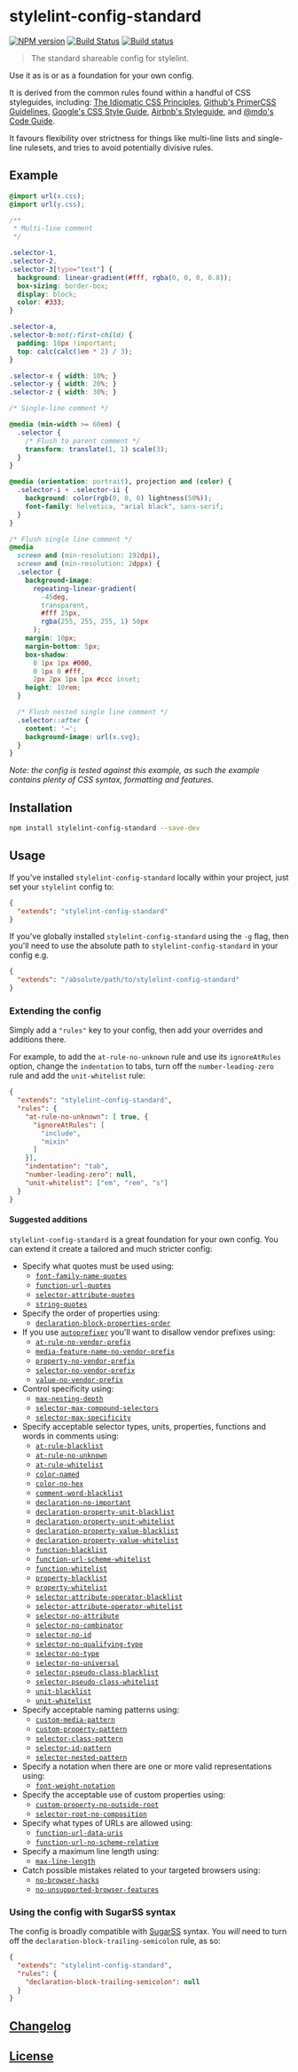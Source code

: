 # stylelint-config-standard

[![NPM version](http://img.shields.io/npm/v/stylelint-config-standard.svg)](https://www.npmjs.org/package/stylelint-config-standard) [![Build Status](https://travis-ci.org/stylelint/stylelint-config-standard.svg?branch=master)](https://travis-ci.org/stylelint/stylelint-config-standard) [![Build status](https://ci.appveyor.com/api/projects/status/o8rfhyax6n7bjnlt/branch/master?svg=true)](https://ci.appveyor.com/project/stylelint/stylelint-config-standard/branch/master)

> The standard shareable config for stylelint.

Use it as is or as a foundation for your own config.

It is derived from the common rules found within a handful of CSS styleguides, including: [The Idiomatic CSS Principles](https://github.com/necolas/idiomatic-css),
[Github's PrimerCSS Guidelines](http://primercss.io/guidelines/#scss),
[Google's CSS Style Guide](https://google.github.io/styleguide/htmlcssguide.xml#CSS_Formatting_Rules), [Airbnb's Styleguide](https://github.com/airbnb/css#css), and [@mdo's Code Guide](http://codeguide.co/#css).

It favours flexibility over strictness for things like multi-line lists and single-line rulesets, and tries to avoid potentially divisive rules.

## Example

```css
@import url(x.css);
@import url(y.css);

/**
 * Multi-line comment
 */

.selector-1,
.selector-2,
.selector-3[type="text"] {
  background: linear-gradient(#fff, rgba(0, 0, 0, 0.8));
  box-sizing: border-box;
  display: block;
  color: #333;
}

.selector-a,
.selector-b:not(:first-child) {
  padding: 10px !important;
  top: calc(calc(1em * 2) / 3);
}

.selector-x { width: 10%; }
.selector-y { width: 20%; }
.selector-z { width: 30%; }

/* Single-line comment */

@media (min-width >= 60em) {
  .selector {
    /* Flush to parent comment */
    transform: translate(1, 1) scale(3);
  }
}

@media (orientation: portrait), projection and (color) {
  .selector-i + .selector-ii {
    background: color(rgb(0, 0, 0) lightness(50%));
    font-family: helvetica, "arial black", sans-serif;
  }
}

/* Flush single line comment */
@media
  screen and (min-resolution: 192dpi),
  screen and (min-resolution: 2dppx) {
  .selector {
    background-image:
      repeating-linear-gradient(
        -45deg,
        transparent,
        #fff 25px,
        rgba(255, 255, 255, 1) 50px
      );
    margin: 10px;
    margin-bottom: 5px;
    box-shadow:
      0 1px 1px #000,
      0 1px 0 #fff,
      2px 2px 1px 1px #ccc inset;
    height: 10rem;
  }

  /* Flush nested single line comment */
  .selector::after {
    content: '→';
    background-image: url(x.svg);
  }
}
```

*Note: the config is tested against this example, as such the example contains plenty of CSS syntax, formatting and features.*

## Installation

```bash
npm install stylelint-config-standard --save-dev
```

## Usage

If you've installed `stylelint-config-standard` locally within your project, just set your `stylelint` config to:

```json
{
  "extends": "stylelint-config-standard"
}
```

If you've globally installed `stylelint-config-standard` using the `-g` flag, then you'll need to use the absolute path to `stylelint-config-standard` in your config e.g.

```json
{
  "extends": "/absolute/path/to/stylelint-config-standard"
}
```

### Extending the config

Simply add a `"rules"` key to your config, then add your overrides and additions there.

For example, to add the `at-rule-no-unknown` rule and use its `ignoreAtRules` option, change the `indentation` to tabs, turn off the `number-leading-zero` rule and add the `unit-whitelist` rule:

```json
{
  "extends": "stylelint-config-standard",
  "rules": {
    "at-rule-no-unknown": [ true, {
      "ignoreAtRules": [
        "include",
        "mixin"
      ]
    }],
    "indentation": "tab",
    "number-leading-zero": null,
    "unit-whitelist": ["em", "rem", "s"]
  }
}
```

#### Suggested additions

`stylelint-config-standard` is a great foundation for your own config. You can extend it create a tailored and much stricter config:

-   Specify what quotes must be used using:
    -   [`font-family-name-quotes`](https://github.com/stylelint/stylelint/blob/master/src/rules/font-family-name-quotes/README.md)
    -   [`function-url-quotes`](https://github.com/stylelint/stylelint/blob/master/src/rules/function-url-quotes/README.md)
    -   [`selector-attribute-quotes`](https://github.com/stylelint/stylelint/blob/master/src/rules/selector-attribute-quotes/README.md)
    -   [`string-quotes`](https://github.com/stylelint/stylelint/blob/master/src/rules/string-quotes/README.md)
-   Specify the order of properties using:
    -   [`declaration-block-properties-order`](https://github.com/stylelint/stylelint/blob/master/src/rules/declaration-block-properties-order/README.md)
-   If you use [`autoprefixer`](https://github.com/postcss/autoprefixer) you'll want to disallow vendor prefixes using:
    -   [`at-rule-no-vendor-prefix`](https://github.com/stylelint/stylelint/blob/master/src/rules/at-rule-no-vendor-prefix/README.md)
    -   [`media-feature-name-no-vendor-prefix`](https://github.com/stylelint/stylelint/blob/master/src/rules/media-feature-name-no-vendor-prefix/README.md)
    -   [`property-no-vendor-prefix`](https://github.com/stylelint/stylelint/blob/master/src/rules/property-no-vendor-prefix/README.md)
    -   [`selector-no-vendor-prefix`](https://github.com/stylelint/stylelint/blob/master/src/rules/selector-no-vendor-prefix/README.md)
    -   [`value-no-vendor-prefix`](https://github.com/stylelint/stylelint/blob/master/src/rules/value-no-vendor-prefix/README.md)
-   Control specificity using:
    -   [`max-nesting-depth`](https://github.com/stylelint/stylelint/blob/master/src/rules/max-nesting-depth/README.md)
    -   [`selector-max-compound-selectors`](https://github.com/stylelint/stylelint/blob/master/src/rules/selector-max-compound-selectors/README.md)
    -   [`selector-max-specificity`](https://github.com/stylelint/stylelint/blob/master/src/rules/selector-max-specificity/README.md)
-   Specify acceptable selector types, units, properties, functions and words in comments using:
    -   [`at-rule-blacklist`](https://github.com/stylelint/stylelint/blob/master/src/rules/at-rule-blacklist/README.md)
    -   [`at-rule-no-unknown`](https://github.com/stylelint/stylelint/blob/master/src/rules/at-rule-no-unknown/README.md)
    -   [`at-rule-whitelist`](https://github.com/stylelint/stylelint/blob/master/src/rules/at-rule-whitelist/README.md)
    -   [`color-named`](https://github.com/stylelint/stylelint/blob/master/src/rules/color-named/README.md)
    -   [`color-no-hex`](https://github.com/stylelint/stylelint/blob/master/src/rules/color-no-hex/README.md)
    -   [`comment-word-blacklist`](https://github.com/stylelint/stylelint/blob/master/src/rules/comment-word-blacklist/README.md)
    -   [`declaration-no-important`](https://github.com/stylelint/stylelint/blob/master/src/rules/declaration-no-important/README.md)
    -   [`declaration-property-unit-blacklist`](https://github.com/stylelint/stylelint/blob/master/src/rules/declaration-property-unit-blacklist/README.md)
    -   [`declaration-property-unit-whitelist`](https://github.com/stylelint/stylelint/blob/master/src/rules/declaration-property-unit-whitelist/README.md)
    -   [`declaration-property-value-blacklist`](https://github.com/stylelint/stylelint/blob/master/src/rules/declaration-property-value-blacklist/README.md)
    -   [`declaration-property-value-whitelist`](https://github.com/stylelint/stylelint/blob/master/src/rules/declaration-property-value-whitelist/README.md)
    -   [`function-blacklist`](https://github.com/stylelint/stylelint/blob/master/src/rules/function-blacklist/README.md)
    -   [`function-url-scheme-whitelist`](https://github.com/stylelint/stylelint/blob/master/src/rules/function-url-scheme-whitelist/README.md)
    -   [`function-whitelist`](https://github.com/stylelint/stylelint/blob/master/src/rules/function-whitelist/README.md)
    -   [`property-blacklist`](https://github.com/stylelint/stylelint/blob/master/src/rules/property-blacklist/README.md)
    -   [`property-whitelist`](https://github.com/stylelint/stylelint/blob/master/src/rules/property-whitelist/README.md)
    -   [`selector-attribute-operator-blacklist`](https://github.com/stylelint/stylelint/blob/master/src/rules/selector-attribute-operator-blacklist/README.md)
    -   [`selector-attribute-operator-whitelist`](https://github.com/stylelint/stylelint/blob/master/src/rules/selector-attribute-operator-whitelist/README.md)
    -   [`selector-no-attribute`](https://github.com/stylelint/stylelint/blob/master/src/rules/selector-no-attribute/README.md)
    -   [`selector-no-combinator`](https://github.com/stylelint/stylelint/blob/master/src/rules/selector-no-combinator/README.md)
    -   [`selector-no-id`](https://github.com/stylelint/stylelint/blob/master/src/rules/selector-no-id/README.md)
    -   [`selector-no-qualifying-type`](https://github.com/stylelint/stylelint/blob/master/src/rules/selector-no-qualifying-type/README.md)
    -   [`selector-no-type`](https://github.com/stylelint/stylelint/blob/master/src/rules/selector-no-type/README.md)
    -   [`selector-no-universal`](https://github.com/stylelint/stylelint/blob/master/src/rules/selector-no-universal/README.md)
    -   [`selector-pseudo-class-blacklist`](https://github.com/stylelint/stylelint/blob/master/src/rules/selector-pseudo-class-blacklist/README.md)
    -   [`selector-pseudo-class-whitelist`](https://github.com/stylelint/stylelint/blob/master/src/rules/selector-pseudo-class-whitelist/README.md)
    -   [`unit-blacklist`](https://github.com/stylelint/stylelint/blob/master/src/rules/property-blacklist/README.md)
    -   [`unit-whitelist`](https://github.com/stylelint/stylelint/blob/master/src/rules/property-blacklist/README.md)
-   Specify acceptable naming patterns using:
    -   [`custom-media-pattern`](https://github.com/stylelint/stylelint/blob/master/src/rules/custom-media-pattern/README.md)
    -   [`custom-property-pattern`](https://github.com/stylelint/stylelint/blob/master/src/rules/custom-property-pattern/README.md)
    -   [`selector-class-pattern`](https://github.com/stylelint/stylelint/blob/master/src/rules/selector-class-pattern/README.md)
    -   [`selector-id-pattern`](https://github.com/stylelint/stylelint/blob/master/src/rules/selector-id-pattern/README.md)
    -   [`selector-nested-pattern`](https://github.com/stylelint/stylelint/blob/master/src/rules/selector-nested-pattern/README.md)
-   Specify a notation when there are one or more valid representations using:
    -   [`font-weight-notation`](https://github.com/stylelint/stylelint/blob/master/src/rules/font-weight-notation/README.md)
-   Specify the acceptable use of custom properties using:
    -   [`custom-property-no-outside-root`](https://github.com/stylelint/stylelint/blob/master/src/rules/custom-property-no-outside-root/README.md)
    -   [`selector-root-no-composition`](https://github.com/stylelint/stylelint/blob/master/src/rules/selector-root-no-composition/README.md)
-   Specify what types of URLs are allowed using:
    -   [`function-url-data-uris`](https://github.com/stylelint/stylelint/blob/master/src/rules/function-url-data-uris/README.md)
    -   [`function-url-no-scheme-relative`](https://github.com/stylelint/stylelint/blob/master/src/rules/function-url-no-scheme-relative/README.md)
-   Specify a maximum line length using:
    -   [`max-line-length`](https://github.com/stylelint/stylelint/blob/master/src/rules/max-line-length/README.md)
-   Catch possible mistakes related to your targeted browsers using:
    -   [`no-browser-hacks`](https://github.com/stylelint/stylelint/blob/master/src/rules/no-browser-hacks/README.md)
    -   [`no-unsupported-browser-features`](https://github.com/stylelint/stylelint/blob/master/src/rules/no-unsupported-browser-features/README.md)

### Using the config with SugarSS syntax

The config is broadly compatible with [SugarSS](https://github.com/postcss/sugarss) syntax. You *will* need to turn off the `declaration-block-trailing-semicolon` rule, as so:

```json
{
  "extends": "stylelint-config-standard",
  "rules": {
    "declaration-block-trailing-semicolon": null
  }
}
```

## [Changelog](CHANGELOG.md)

## [License](LICENSE)

